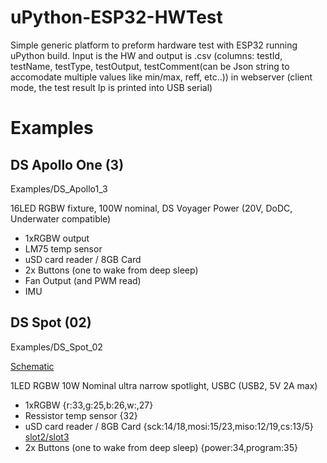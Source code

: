 # uPython-ESP32-HWTest
Simple generic platform to preform hardware test with ESP32 running uPython build. Input is the HW and output is .csv (columns: testId, testName, testType, testOutput, testComment(can be Json string to accomodate multiple values like min/max, reff, etc..)) in webserver (client mode, the test result Ip is printed into USB serial)

# Examples
## DS Apollo One (3)

Examples/DS_Apollo1_3

16LED RGBW fixture, 100W nominal, DS Voyager Power (20V, DoDC, Underwater compatible)
* 1xRGBW output
* LM75 temp sensor
* uSD card reader / 8GB Card
* 2x Buttons (one to wake from deep sleep)
* Fan Output (and PWM read)
* IMU

## DS Spot (02)
Examples/DS_Spot_02

[Schematic](url)

1LED RGBW 10W Nominal ultra narrow spotlight, USBC (USB2, 5V 2A max)
* 1xRGBW {r:33,g:25,b:26,w:,27}
* Ressistor temp sensor {32}
* uSD card reader / 8GB Card {sck:14/18,mosi:15/23,miso:12/19,cs:13/5} [slot2/slot3](https://docs.micropython.org/en/latest/library/machine.SDCard.html)
* 2x Buttons (one to wake from deep sleep) {power:34,program:35}

